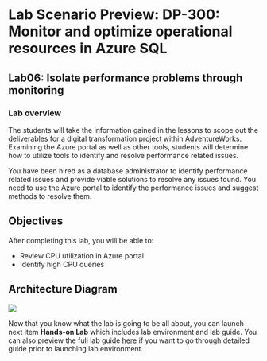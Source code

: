 # Lab Scenario Preview: DP-300: Monitor and optimize operational resources in Azure SQL

## Lab06: Isolate performance problems through monitoring

### Lab overview

The students will take the information gained in the lessons to scope out the deliverables for a digital transformation project within AdventureWorks. Examining the Azure portal as well as other tools, students will determine how to utilize tools to identify and resolve performance related issues.

You have been hired as a database administrator to identify performance related issues and provide viable solutions to resolve any issues found. You need to use the Azure portal to identify the performance issues and suggest methods to resolve them.

## Objectives

After completing this lab, you will be able to:

- Review CPU utilization in Azure portal
- Identify high CPU queries

## Architecture Diagram

![](../images/)

Now that you know what the lab is going to be all about, you can launch next item **Hands-on Lab** which includes lab environment and lab guide. You can also preview the full lab guide [here](https://experience.cloudlabs.ai/#/labguidepreview/69bdd2bf-74de-4a6c-9d96-abdd7496be59) if you want to go through detailed guide prior to launching lab environment.  